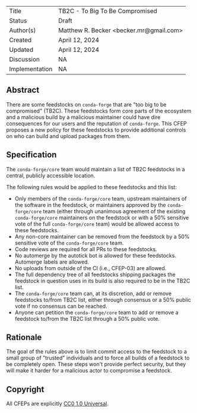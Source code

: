 
<table>
<tr><td> Title </td><td> TB2C - To Big To Be Compromised </td>
<tr><td> Status </td><td> Draft </td></tr>
<tr><td> Author(s) </td><td> Matthew R. Becker &lt;becker.mr@gmail.com&gt;</td></tr>
<tr><td> Created </td><td> April 12, 2024</td></tr>
<tr><td> Updated </td><td> April 12, 2024</td></tr>
<tr><td> Discussion </td><td> NA </td></tr>
<tr><td> Implementation </td><td> NA </td></tr>
</table>

## Abstract

There are some feedstocks on `conda-forge` that are "too big to be compromised" (TB2C).  These feedstocks
form core parts of the ecosystem and a malicious build by a malicious maintainer could have dire consequences
for our users and the reputation of `conda-forge`.  This CFEP proposes a new policy for these feedstocks to provide
additional controls on who can build and upload packages from them.

## Specification

The `conda-forge/core` team would maintain a list of TB2C feedstocks in a central, publicly accessible location.

The following rules would be applied to these feedstocks and this list:

- Only members of the `conda-forge/core` team, upstream maintainers of the software in the feedstock, or maintainers
  approved by the `conda-forge/core` team (either through unanimous agreement of the existing `conda-forge/core` maintainers on
  the feedstock or with a 50% sensitive vote of the full `conda-forge/core` team) would be allowed access to these feedstocks.
- Any non-core maintainer can be removed from the feedstock by a 50% sensitive vote of the `conda-forge/core` team.
- Code reviews are required for all PRs to these feedstocks.
- No automerge by the autotick bot is allowed for these feedstocks. Automerge labels are allowed.
- No uploads from outside of the CI (i.e., CFEP-03) are allowed.
- The full dependency tree of all feedstocks shipping packages the feedstock in question uses in its build is
  also required to be in the TB2C list.
- The `conda-forge/core` team can, at its discretion, add or remove feedstocks to/from TB2C list, either through consensus
  or a 50% public vote if no consensus can be reached.
- Anyone can petition the `conda-forge/core` team to add or remove a feedstock to/from the TB2C list through a 50% public vote.

## Rationale

The goal of the rules above is to limit commit access to the feedstock to a small group of "trusted" individuals and to force
all builds of a feedstock to be completely open. These steps won't provide perfect security, but they will make it harder for a
malicious actor to compromise a feedstock.

## Copyright

All CFEPs are explicitly [CC0 1.0 Universal](https://creativecommons.org/publicdomain/zero/1.0/).

